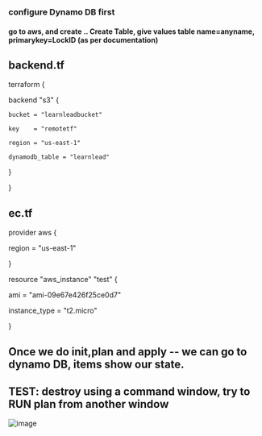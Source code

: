 ### configure Dynamo DB first

#### go to aws, and create .. Create Table, give values table name=anyname, primarykey=LockID (as per documentation)


## backend.tf

terraform {

  backend "s3" {
  
    bucket = "learnleadbucket"
    
    key    = "remotetf"
    
    region = "us-east-1"
    
    dynamodb_table = "learnlead"
    
  }
  
}

## ec.tf

provider aws {


  region = "us-east-1"
  
}


resource "aws_instance" "test" {

  ami           = "ami-09e67e426f25ce0d7"
  
  instance_type = "t2.micro"
  
}

## Once we do init,plan and apply -- we can go to dynamo DB, items show our state.
## TEST: destroy using a command window, try to RUN plan from another window



![image](https://user-images.githubusercontent.com/45846027/127904426-24c78db9-5f49-482c-9b52-768266a875f2.png)



